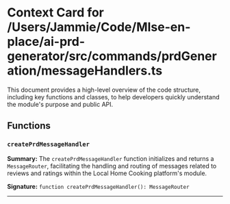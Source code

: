 # Context Card for /Users/Jammie/Code/MIse-en-place/ai-prd-generator/src/commands/prdGeneration/messageHandlers.ts

This document provides a high-level overview of the code structure, including key functions and classes, to help developers quickly understand the module's purpose and public API.

## Functions

### `createPrdMessageHandler`

**Summary:** The `createPrdMessageHandler` function initializes and returns a `MessageRouter`, facilitating the handling and routing of messages related to reviews and ratings within the Local Home Cooking platform's module.

**Signature:** `function createPrdMessageHandler(): MessageRouter`

---
